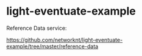 # light-eventuate-example

Reference Data service:

https://github.com/networknt/light-eventuate-example/tree/master/reference-data

